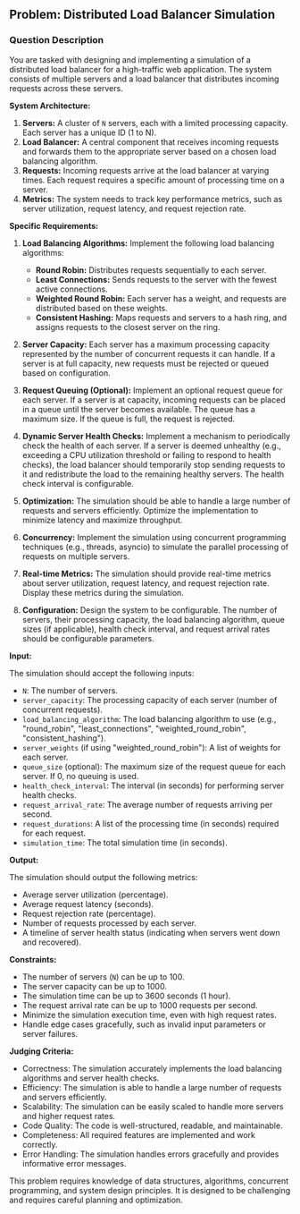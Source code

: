 ## Problem: Distributed Load Balancer Simulation

### Question Description

You are tasked with designing and implementing a simulation of a distributed load balancer for a high-traffic web application. The system consists of multiple servers and a load balancer that distributes incoming requests across these servers.

**System Architecture:**

1.  **Servers:** A cluster of `N` servers, each with a limited processing capacity. Each server has a unique ID (1 to N).
2.  **Load Balancer:** A central component that receives incoming requests and forwards them to the appropriate server based on a chosen load balancing algorithm.
3.  **Requests:** Incoming requests arrive at the load balancer at varying times. Each request requires a specific amount of processing time on a server.
4.  **Metrics:** The system needs to track key performance metrics, such as server utilization, request latency, and request rejection rate.

**Specific Requirements:**

1.  **Load Balancing Algorithms:** Implement the following load balancing algorithms:
    *   **Round Robin:** Distributes requests sequentially to each server.
    *   **Least Connections:** Sends requests to the server with the fewest active connections.
    *   **Weighted Round Robin:** Each server has a weight, and requests are distributed based on these weights.
    *   **Consistent Hashing:** Maps requests and servers to a hash ring, and assigns requests to the closest server on the ring.

2.  **Server Capacity:** Each server has a maximum processing capacity represented by the number of concurrent requests it can handle. If a server is at full capacity, new requests must be rejected or queued based on configuration.

3.  **Request Queuing (Optional):** Implement an optional request queue for each server. If a server is at capacity, incoming requests can be placed in a queue until the server becomes available. The queue has a maximum size. If the queue is full, the request is rejected.

4.  **Dynamic Server Health Checks:** Implement a mechanism to periodically check the health of each server. If a server is deemed unhealthy (e.g., exceeding a CPU utilization threshold or failing to respond to health checks), the load balancer should temporarily stop sending requests to it and redistribute the load to the remaining healthy servers. The health check interval is configurable.

5.  **Optimization:** The simulation should be able to handle a large number of requests and servers efficiently. Optimize the implementation to minimize latency and maximize throughput.

6.  **Concurrency:** Implement the simulation using concurrent programming techniques (e.g., threads, asyncio) to simulate the parallel processing of requests on multiple servers.

7.  **Real-time Metrics:** The simulation should provide real-time metrics about server utilization, request latency, and request rejection rate. Display these metrics during the simulation.

8.  **Configuration:** Design the system to be configurable. The number of servers, their processing capacity, the load balancing algorithm, queue sizes (if applicable), health check interval, and request arrival rates should be configurable parameters.

**Input:**

The simulation should accept the following inputs:

*   `N`: The number of servers.
*   `server_capacity`: The processing capacity of each server (number of concurrent requests).
*   `load_balancing_algorithm`: The load balancing algorithm to use (e.g., "round_robin", "least_connections", "weighted_round_robin", "consistent_hashing").
*   `server_weights` (if using "weighted\_round\_robin"): A list of weights for each server.
*   `queue_size` (optional): The maximum size of the request queue for each server. If 0, no queuing is used.
*   `health_check_interval`: The interval (in seconds) for performing server health checks.
*   `request_arrival_rate`: The average number of requests arriving per second.
*   `request_durations`: A list of the processing time (in seconds) required for each request.
*   `simulation_time`: The total simulation time (in seconds).

**Output:**

The simulation should output the following metrics:

*   Average server utilization (percentage).
*   Average request latency (seconds).
*   Request rejection rate (percentage).
*   Number of requests processed by each server.
*   A timeline of server health status (indicating when servers went down and recovered).

**Constraints:**

*   The number of servers (`N`) can be up to 100.
*   The server capacity can be up to 1000.
*   The simulation time can be up to 3600 seconds (1 hour).
*   The request arrival rate can be up to 1000 requests per second.
*   Minimize the simulation execution time, even with high request rates.
*   Handle edge cases gracefully, such as invalid input parameters or server failures.

**Judging Criteria:**

*   Correctness: The simulation accurately implements the load balancing algorithms and server health checks.
*   Efficiency: The simulation is able to handle a large number of requests and servers efficiently.
*   Scalability: The simulation can be easily scaled to handle more servers and higher request rates.
*   Code Quality: The code is well-structured, readable, and maintainable.
*   Completeness: All required features are implemented and work correctly.
*   Error Handling: The simulation handles errors gracefully and provides informative error messages.

This problem requires knowledge of data structures, algorithms, concurrent programming, and system design principles. It is designed to be challenging and requires careful planning and optimization.
